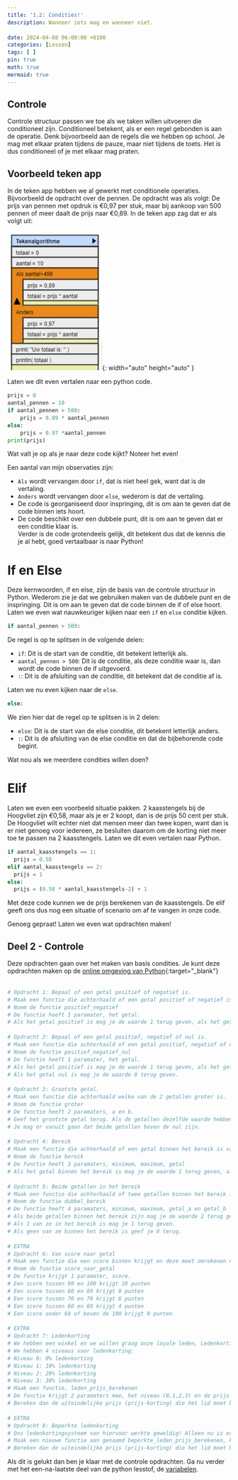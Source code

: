 ```yaml
---
title: '1.2: Condities!'
description: Wanneer iets mag en wanneer niet.

date: 2024-04-08 06:00:00 +0100
categories: [Lessen]
tags: [ ]
pin: true
math: true
mermaid: true
---
```


## Controle
Controle structuur passen we toe als we taken willen uitvoeren die conditioneel zijn.
Conditioneel betekent, als er een regel gebonden is aan de operatie. Denk bijvoorbeeld aan de regels die we hebben op school. Je mag met elkaar praten tijdens de pauze, maar niet tijdens de toets.
Het is dus conditioneel of je met elkaar mag praten.

## Voorbeeld teken app
In de teken app hebben we al gewerkt met conditionele operaties. Bijvoorbeeld de opdracht over de pennen.
De opdracht was als volgt: De prijs van pennen met opdruk is €0,97 per stuk, maar bij aankoop van 500 pennen of meer daalt de prijs naar €0,89.
In de teken app zag dat er als volgt uit:

![Desktop View](/assets/img/les1/Pennen.png){: width="auto" height="auto" }

Laten we dit even vertalen naar een python code.

```python
prijs = 0
aantal_pennen = 10
if aantal_pennen > 500:
    prijs = 0.89 * aantal_pennen
else:
    prijs = 0.97 *aantal_pennen
print(prijs)
```

Wat valt je op als je naar deze code kijkt? Noteer het even!

Een aantal van mijn observaties zijn:
- ``Als`` wordt vervangen door ``if``, dat is niet heel gek, want dat is de vertaling.
- ``Anders`` wordt vervangen door ``else``, wederom is dat de vertaling.
- De code is georganiseerd door inspringing, dit is om aan te geven dat de code binnen iets hoort.
- De code beschikt over een dubbele punt, dit is om aan te geven dat er een conditie klaar is.
\
Verder is de code grotendeels gelijk, dit betekent dus dat de kennis die je al hebt, goed vertaalbaar is naar Python!

# If en Else
Deze kernwoorden, if en else, zijn de basis van de controle structuur in Python.
Wederom zie je dat we gebruiken maken van de dubbele punt en de inspringing. Dit is om aan te geven dat de code binnen de if of else hoort.
Laten we even wat nauwkeuriger kijken naar een ``if`` en ``else`` conditie kijken.

```python
if aantal_pennen > 500:
```
De regel is op te splitsen in de volgende delen:
- ``if``: Dit is de start van de conditie, dit betekent letterlijk als.
- ``aantal_pennen > 500``: Dit is de conditie, als deze conditie waar is, dan wordt de code binnen de if uitgevoerd.
- ``:``: Dit is de afsluiting van de conditie, dit betekent dat de conditie af is.

Laten we nu even kijken naar de ``else``.

```python
else:
```

We zien hier dat de regel op te splitsen is in 2 delen:
- ``else``: Dit is de start van de else conditie, dit betekent letterlijk anders.
- ``:``: Dit is de afsluiting van de else conditie en dat de bijbehorende code begint.

Wat nou als we meerdere condities willen doen?

# Elif
Laten we even een voorbeeld situatie pakken.
2 kaasstengels bij de Hoogvliet zijn €0,58, maar als je er 2 koopt, dan is de prijs 50 cent per stuk.
De Hoogvliet wilt echter niet dat mensen meer dan twee kopen, want dan is er niet genoeg voor iedereen, ze besluiten daarom om de korting niet meer toe te passen na 2 kaasstengels.
Laten we dit even vertalen naar Python.

```python
if aantal_kaasstengels == 1:
  prijs = 0.58
elif aantal_kaasstengels == 2:
  prijs = 1
else:
  prijs = (0.58 * aantal_kaasstengels-2) + 1
```

Met deze code kunnen we de prijs berekenen van de kaasstengels.
De elif geeft ons dus nog een situatie of scenario om af te vangen in onze code.

Genoeg gepraat! Laten we even wat opdrachten maken!


## Deel 2 - Controle
Deze opdrachten gaan over het maken van basis condities.
Je kunt deze opdrachten maken op de [online omgeving van Python](https://www.mycompiler.io/nl/new/python){:target="_blank"}

```python

# Opdracht 1: Bepaal of een getal positief of negatief is.
# Maak een functie die achterhaald of een getal positief of negatief is.
# Noem de functie positief_negatief
# De functie heeft 1 paramater, het getal.
# Als het getal positief is mag je de waarde 1 terug geven, als het getal negatief is mag je de waarde -1 terug geven.

# Opdracht 2: Bepaal of een getal positief, negatief of nul is.
# Maak een functie die achterhaald of een getal positief, negatief of nul is.
# Noem de functie positief_negatief_nul
# De functie heeft 1 paramater, het getal.
# Als het getal positief is mag je de waarde 1 terug geven, als het getal negatief is mag je de waarde -1 terug geven.
# Als het getal nul is mag je de waarde 0 terug geven.

# Opdracht 3: Grootste getal.
# Maak een functie die achterhaald welke van de 2 getallen groter is.
# Noem de functie groter
# De functie heeft 2 paramaters, a en b.
# Geef het grootste getal terug. Als de getallen dezelfde waarde hebben mag je 1 van de 2 kiezen.
# Je mag er vanuit gaan dat beide getallen boven de nul zijn.

# Opdracht 4: Bereik
# Maak een functie die achterhaald of een getal binnen het bereik is van 2 andere getallen.
# Noem de functie bereik
# De functie heeft 3 paramaters, minimum, maximum, getal
# Als het getal binnen het bereik is mag je de waarde 1 terug geven, als het buiten het bereik ik mag je een 0 terug geven.

# Opdracht 5: Beide getallen in het bereik
# Maak een functie die achterhaald of twee getallen binnen het bereik is van 2 andere getallen.
# Noem de functie dubbel_bereik
# De functie heeft 4 paramaters, minimum, maximum, getal_a en getal_b
# Als beide getallen binnen het bereik zijn mag je de waarde 2 terug geven.
# Als 1 van ze in het bereik is mag je 1 terug geven.
# Als geen van ze binnen het bereik is geef je 0 terug.

# EXTRA
# Opdracht 6: Van score naar getal
# Maak een functie die een score binnen krijgt en deze moet omrekenen naar een aantal punten.
# Noem de functie score_naar_getal
# De functie krijgt 1 paramater, score.
# Een score tussen 90 en 100 krijgt 10 punten
# Een score tussen 80 en 89 krijgt 8 punten
# Een score tussen 70 en 79 krijgt 6 punten
# Een score tussen 60 en 69 krijgt 4 punten
# Een score onder 60 of boven de 100 krijgt 0 punten

# EXTRA
# Opdracht 7: Ledenkorting
# We hebben een winkel en we willen graag onze loyale leden, Ledenkorting geven.
# We hebben 4 niveaus voor ledenkorting:
# Niveau 0: 0% ledenkorting
# Niveau 1: 10% ledenkorting
# Niveau 2: 20% ledenkorting
# Niveau 3: 30% ledenkorting
# Maak een functie, leden_prijs_berekenen
# De functie krijgt 2 paramaters mee, het niveau (0,1,2,3) en de prijs van het artikel.
# Bereken dan de uiteindelijke prijs (prijs-korting) die het lid moet betalen.

# EXTRA
# Opdracht 8: Beperkte ledenkorting
# Ons ledenkortingsysteem van hiervoor werkte geweldig! Alleen nu is er een nieuwe regel. Je ledenkorting gaat pas in als de prijs van het artikel voor de 100 euro is.
# Maak een nieuwe functie aan genaamd beperkte_leden_prijs_berekenen, kopieer je code van de vorige opgave hierin en voeg de limitatie van 100 euro er aan toe.
# Bereken dan de uiteindelijke prijs (prijs-korting) die het lid moet betalen.

```
Als dit is gelukt dan ben je klaar met de controle opdrachten.
Ga nu verder met het een-na-laatste deel van de python lesstof, de [variabelen](https://brandonkroes.com/python/posts/les-1-variabelen/).

